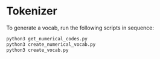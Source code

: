 # Tokenizer

To generate a vocab, run the following scripts in sequence:

```bash
python3 get_numerical_codes.py
python3 create_numerical_vocab.py
python3 create_vocab.py
```